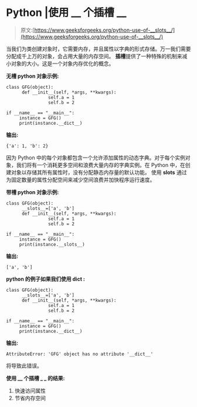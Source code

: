 # Python |使用 __ 个插槽 __

> 原文:[https://www.geeksforgeeks.org/python-use-of-__slots__/](https://www.geeksforgeeks.org/python-use-of-__slots__/)

当我们为类创建对象时，它需要内存，并且属性以字典的形式存储。万一我们需要分配成千上万的对象，会占用大量的内存空间。
**插槽**提供了一种特殊的机制来减小对象的大小。这是一个对象内存优化的概念。

**无槽 python 对象示例:**

```
class GFG(object):
      def __init__(self, *args, **kwargs):
                self.a = 1
                self.b = 2

if __name__ == "__main__":
     instance = GFG()
     print(instance.__dict__)
```

**输出:**

```
{'a': 1, 'b': 2}
```

因为 Python 中的每个对象都包含一个允许添加属性的动态字典。对于每个实例对象，我们将有一个消耗更多空间和浪费大量内存的字典实例。在 Python 中，在创建对象以存储其所有属性时，没有分配静态内存量的默认功能。
使用 __slots__ 通过为固定数量的属性分配空间来减少空间浪费并加快程序运行速度。

**带槽 python 对象示例:**

```
class GFG(object):
      __slots__=['a', 'b']
      def __init__(self, *args, **kwargs):
                self.a = 1
                self.b = 2

if __name__ == "__main__":
     instance = GFG()
     print(instance.__slots__)
```

**输出:**

```
['a', 'b']
```

**python 的例子如果我们使用 dict :**

```
class GFG(object):
      __slots__=['a', 'b']
      def __init__(self, *args, **kwargs):
                self.a = 1
                self.b = 2

if __name__ == "__main__":
     instance = GFG()
     print(instance.__dict__)
```

**输出:**

```
AttributeError: 'GFG' object has no attribute '__dict__'
```

将导致此错误。

**使用 __ 个插槽 _ _ 的结果:**

1.  快速访问属性
2.  节省内存空间
